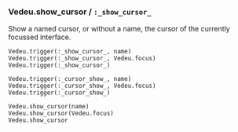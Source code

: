 ### Vedeu.show_cursor / `:_show_cursor_`

Show a named cursor, or without a name, the cursor of the currently
focussed interface.

    Vedeu.trigger(:_show_cursor_, name)
    Vedeu.trigger(:_show_cursor_, Vedeu.focus)
    Vedeu.trigger(:_show_cursor_)

    Vedeu.trigger(:_cursor_show_, name)
    Vedeu.trigger(:_cursor_show_, Vedeu.focus)
    Vedeu.trigger(:_cursor_show_)

    Vedeu.show_cursor(name)
    Vedeu.show_cursor(Vedeu.focus)
    Vedeu.show_cursor

